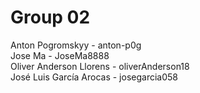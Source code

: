 # Group 02


Anton Pogromskyy - anton-p0g <br />
Jose Ma - JoseMa8888 <br />
Oliver Anderson Llorens - oliverAnderson18 <br />
José Luis García Arocas - josegarcia058 <br />
